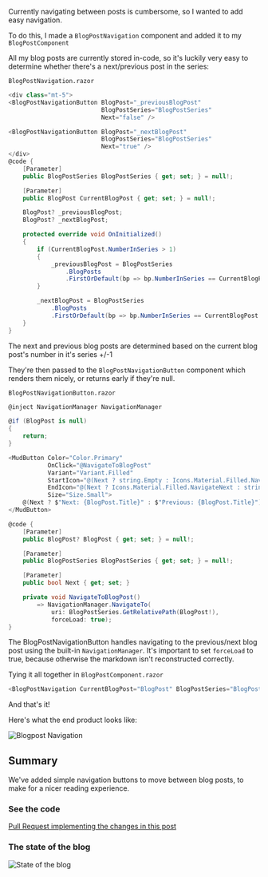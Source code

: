 ﻿Currently navigating between posts is cumbersome, so I wanted to add easy navigation.

To do this, I made a `BlogPostNavigation` component and added it to my `BlogPostComponent`

All my blog posts are currently stored in-code, so it's luckily very easy to determine whether there's a next/previous post in the series:

`BlogPostNavigation.razor`

```csharp
<div class="mt-5">
<BlogPostNavigationButton BlogPost="_previousBlogPost"
                          BlogPostSeries="BlogPostSeries"
                          Next="false" />

<BlogPostNavigationButton BlogPost="_nextBlogPost"
                          BlogPostSeries="BlogPostSeries"
                          Next="true" />
</div>
@code {
    [Parameter]
    public BlogPostSeries BlogPostSeries { get; set; } = null!;

    [Parameter]
    public BlogPost CurrentBlogPost { get; set; } = null!;

    BlogPost? _previousBlogPost;
    BlogPost? _nextBlogPost;

    protected override void OnInitialized()
    {
        if (CurrentBlogPost.NumberInSeries > 1)
        {
            _previousBlogPost = BlogPostSeries
                .BlogPosts
                .FirstOrDefault(bp => bp.NumberInSeries == CurrentBlogPost.NumberInSeries - 1);
        }

        _nextBlogPost = BlogPostSeries
            .BlogPosts
            .FirstOrDefault(bp => bp.NumberInSeries == CurrentBlogPost.NumberInSeries + 1);
    }
}
```

The next and previous blog posts are determined based on the current blog post's number in it's series +/-1

They're then passed to the `BlogPostNavigationButton` component which renders them nicely, or returns early if they're null.

`BlogPostNavigationButton.razor`

```csharp
@inject NavigationManager NavigationManager

@if (BlogPost is null)
{
    return;
}

<MudButton Color="Color.Primary"
           OnClick="@NavigateToBlogPost"
           Variant="Variant.Filled"
           StartIcon="@(Next ? string.Empty : Icons.Material.Filled.NavigateBefore)"
           EndIcon="@(Next ? Icons.Material.Filled.NavigateNext : string.Empty)"
           Size="Size.Small">
    @(Next ? $"Next: {BlogPost.Title}" : $"Previous: {BlogPost.Title}")
</MudButton>

@code {
    [Parameter]
    public BlogPost? BlogPost { get; set; } = null!;

    [Parameter]
    public BlogPostSeries BlogPostSeries { get; set; } = null!;

    [Parameter]
    public bool Next { get; set; }

    private void NavigateToBlogPost()
        => NavigationManager.NavigateTo(
            uri: BlogPostSeries.GetRelativePath(BlogPost!),
            forceLoad: true);
}
```

The BlogPostNavigationButton handles navigating to the previous/next blog post using the built-in `NavigationManager`.
It's important to set `forceLoad` to true, because otherwise the markdown isn't reconstructed correctly.

Tying it all together in `BlogPostComponent.razor`

```csharp
<BlogPostNavigation CurrentBlogPost="BlogPost" BlogPostSeries="BlogPostSeries"/>
```

And that's it!

Here's what the end product looks like:

![Blogpost Navigation](https://user-images.githubusercontent.com/21295394/224116593-55383715-a8ff-4c93-929e-e9491e06509a.png)

## Summary

We've added simple navigation buttons to move between blog posts, to make for a nicer reading experience.

### See the code

[Pull Request implementing the changes in this post](https://github.com/NielsPilgaard/Pilgaard.Blog/pull/23)

### The state of the blog

![State of the blog](https://user-images.githubusercontent.com/21295394/224152139-cd53b1a6-a89f-4b85-b10a-4beae4b83a22.png)
